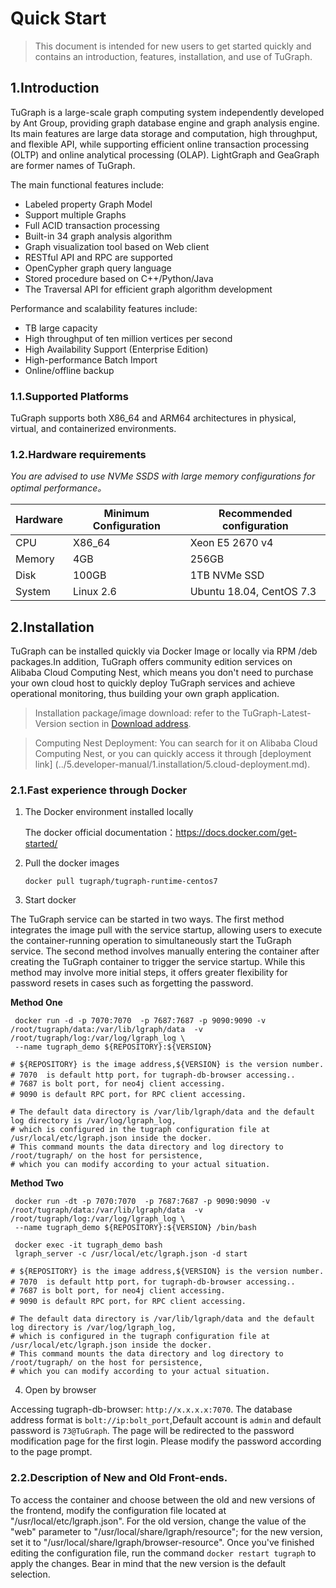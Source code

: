 # Quick Start

> This document is intended for new users to get started quickly and contains an introduction, features, installation, and use of TuGraph.

## 1.Introduction

TuGraph is a large-scale graph computing system independently developed by Ant Group, providing graph database engine and graph analysis engine. Its main features are large data storage and computation, high throughput, and flexible API, while supporting efficient online transaction processing (OLTP) and online analytical processing (OLAP). LightGraph and GeaGraph are former names of TuGraph.

The main functional features include:

- Labeled property Graph Model
- Support multiple Graphs
- Full ACID transaction processing
- Built-in 34 graph analysis algorithm
- Graph visualization tool based on Web client
- RESTful API and RPC are supported
- OpenCypher graph query language
- Stored procedure based on C++/Python/Java
- The Traversal API for efficient graph algorithm development

Performance and scalability features include:

- TB large capacity
- High throughput of ten million vertices per second
- High Availability Support (Enterprise Edition)
- High-performance Batch Import
- Online/offline backup

### 1.1.Supported Platforms

TuGraph supports both X86_64 and ARM64 architectures in physical, virtual, and containerized environments.

### 1.2.Hardware requirements

_You are advised to use NVMe SSDS with large memory configurations for optimal performance。_

| Hardware | Minimum Configuration | Recommended configuration |
|----------|-----------------------|---------------------------|
| CPU      | X86_64                | Xeon E5 2670 v4           |
| Memory   | 4GB                   | 256GB                     |
| Disk     | 100GB                 | 1TB NVMe SSD              |
| System   | Linux 2.6             | Ubuntu 18.04, CentOS 7.3  |

## 2.Installation

TuGraph can be installed quickly via Docker Image or locally via RPM /deb packages.In addition, TuGraph offers community edition services on Alibaba Cloud Computing Nest, which means you don't need to purchase your own cloud host to quickly deploy TuGraph services and achieve operational monitoring, thus building your own graph application.

> Installation package/image download: refer to the TuGraph-Latest-Version section in [Download address](../1.guide.md).

> Computing Nest Deployment: You can search for it on Alibaba Cloud Computing Nest, or you can quickly access it through [deployment link] (../5.developer-manual/1.installation/5.cloud-deployment.md).

### 2.1.Fast experience through Docker

1. The Docker environment installed locally

   The docker official documentation：https://docs.docker.com/get-started/

2. Pull the docker images

   ```shell
   docker pull tugraph/tugraph-runtime-centos7
   ```

3. Start docker

The TuGraph service can be started in two ways. The first method integrates the image pull with the service startup, allowing users to execute the container-running operation to simultaneously start the TuGraph service. The second method involves manually entering the container after creating the TuGraph container to trigger the service startup. While this method may involve more initial steps, it offers greater flexibility for password resets in cases such as forgetting the password.

**Method One**

   ```shell
    docker run -d -p 7070:7070  -p 7687:7687 -p 9090:9090 -v /root/tugraph/data:/var/lib/lgraph/data  -v /root/tugraph/log:/var/log/lgraph_log \
    --name tugraph_demo ${REPOSITORY}:${VERSION}
   
   # ${REPOSITORY} is the image address,${VERSION} is the version number.
   # 7070  is default http port，for tugraph-db-browser accessing..
   # 7687 is bolt port, for neo4j client accessing.
   # 9090 is default RPC port，for RPC client accessing.
   
   # The default data directory is /var/lib/lgraph/data and the default log directory is /var/log/lgraph_log,
   # which is configured in the tugraph configuration file at /usr/local/etc/lgraph.json inside the docker.
   # This command mounts the data directory and log directory to /root/tugraph/ on the host for persistence,
   # which you can modify according to your actual situation.
   ```

**Method Two**

   ```shell
    docker run -dt -p 7070:7070  -p 7687:7687 -p 9090:9090 -v /root/tugraph/data:/var/lib/lgraph/data  -v /root/tugraph/log:/var/log/lgraph_log \
    --name tugraph_demo ${REPOSITORY}:${VERSION} /bin/bash
    
    docker exec -it tugraph_demo bash
    lgraph_server -c /usr/local/etc/lgraph.json -d start
   
   # ${REPOSITORY} is the image address,${VERSION} is the version number.
   # 7070  is default http port，for tugraph-db-browser accessing..
   # 7687 is bolt port, for neo4j client accessing.
   # 9090 is default RPC port，for RPC client accessing.
   
   # The default data directory is /var/lib/lgraph/data and the default log directory is /var/log/lgraph_log,
   # which is configured in the tugraph configuration file at /usr/local/etc/lgraph.json inside the docker.
   # This command mounts the data directory and log directory to /root/tugraph/ on the host for persistence,
   # which you can modify according to your actual situation.
   ```


4. Open by browser

Accessing tugraph-db-browser: `http://x.x.x.x:7070`. The database address format is `bolt://ip:bolt_port`,Default account is `admin` and default password is `73@TuGraph`.
The page will be redirected to the password modification page for the first login. Please modify the password according to the page prompt.

### 2.2.Description of New and Old Front-ends.

To access the container and choose between the old and new versions of the frontend, modify the configuration file located at "/usr/local/etc/lgraph.json". For the old version, change the value of the "web" parameter to "/usr/local/share/lgraph/resource"; for the new version, set it to "/usr/local/share/lgraph/browser-resource". Once you've finished editing the configuration file, run the command  `docker restart tugraph` to apply the changes. Bear in mind that the new version is the default selection.